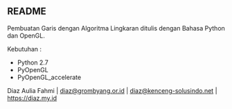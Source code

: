 ## README

Pembuatan Garis dengan Algoritma Lingkaran ditulis dengan Bahasa Python dan OpenGL.

Kebutuhan :
- Python 2.7
- PyOpenGL
- PyOpenGL_accelerate

Diaz Aulia Fahmi | diaz@grombyang.or.id | diaz@kenceng-solusindo.net | https://diaz.my.id
